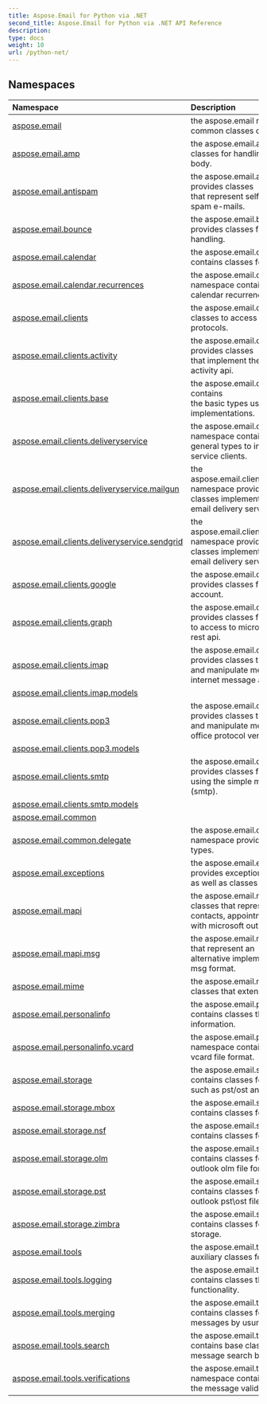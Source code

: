 ```yaml
---
title: Aspose.Email for Python via .NET
second_title: Aspose.Email for Python via .NET API Reference
description: 
type: docs
weight: 10
url: /python-net/
---
```


## Namespaces
| Namespace | Description |
| :- | :- |
|[aspose.email](/email/python-net/aspose.email/)|the aspose.email namespace contains common classes of aspose.email.|
|[aspose.email.amp](/email/python-net/aspose.email.amp/)|the aspose.email.amp namespace provides classes for handling messages with amp html body.|
|[aspose.email.antispam](/email/python-net/aspose.email.antispam/)|the aspose.email.antispam namespace provides classes <br/>            that represent self-learning filter to detect spam e-mails.|
|[aspose.email.bounce](/email/python-net/aspose.email.bounce/)|the aspose.email.bounce namespace provides classes for bounce messages handling.|
|[aspose.email.calendar](/email/python-net/aspose.email.calendar/)|the aspose.email.calendar namespace contains classes for work with calendar.|
|[aspose.email.calendar.recurrences](/email/python-net/aspose.email.calendar.recurrences/)|the aspose.email.calendar.recurrences namespace contains classes for work with calendar recurrence patterns.|
|[aspose.email.clients](/email/python-net/aspose.email.clients/)|the aspose.email.clients namespace provides classes to access messages by using mail protocols.|
|[aspose.email.clients.activity](/email/python-net/aspose.email.clients.activity/)|the aspose.email.clients.activity namespace provides classes<br/>            that implement the office 365 management activity api.|
|[aspose.email.clients.base](/email/python-net/aspose.email.clients.base/)|the aspose.email.clients.base namespace contains<br/>            the basic types used by email client implementations.|
|[aspose.email.clients.deliveryservice](/email/python-net/aspose.email.clients.deliveryservice/)|the aspose.email.clients.deliveryservice namespace contains<br/>            general types to implementing delivery service clients.|
|[aspose.email.clients.deliveryservice.mailgun](/email/python-net/aspose.email.clients.deliveryservice.mailgun/)|the aspose.email.clients.deliveryservice.mailgun namespace provides<br/>            classes implements the client for mailgun email delivery service.|
|[aspose.email.clients.deliveryservice.sendgrid](/email/python-net/aspose.email.clients.deliveryservice.sendgrid/)|the aspose.email.clients.deliveryservice.sendgrid namespace provides<br/>            classes implements the client for sendgrid email delivery service.|
|[aspose.email.clients.google](/email/python-net/aspose.email.clients.google/)|the aspose.email.clients.google namespace provides classes for access to google account.|
|[aspose.email.clients.graph](/email/python-net/aspose.email.clients.graph/)|the aspose.email.clients.graph namespace provides classes for access<br/>            to access to microsoft 365 services by using rest api.|
|[aspose.email.clients.imap](/email/python-net/aspose.email.clients.imap/)|the aspose.email.clients.imap namespace provides classes to access <br/>            and manipulate messages by using the internet message access protocol (imap).|
|[aspose.email.clients.imap.models](/email/python-net/aspose.email.clients.imap.models/)||
|[aspose.email.clients.pop3](/email/python-net/aspose.email.clients.pop3/)|the aspose.email.clients.pop3 namespace provides classes to access<br/>            and manipulate messages by using the post office protocol version 3 (pop3).|
|[aspose.email.clients.pop3.models](/email/python-net/aspose.email.clients.pop3.models/)||
|[aspose.email.clients.smtp](/email/python-net/aspose.email.clients.smtp/)|the aspose.email.clients.smtp namespace provides classes for sending messages by using the simple mail transfer protocol (smtp).|
|[aspose.email.clients.smtp.models](/email/python-net/aspose.email.clients.smtp.models/)||
|[aspose.email.common](/email/python-net/aspose.email.common/)||
|[aspose.email.common.delegate](/email/python-net/aspose.email.common.delegate/)|the aspose.email.common.delegate namespace provides common delegate types.|
|[aspose.email.exceptions](/email/python-net/aspose.email.exceptions/)|the aspose.email.exceptions namespace provides exception classes<br/>            as well as classes for exception handling.|
|[aspose.email.mapi](/email/python-net/aspose.email.mapi/)|the aspose.email.mapi namespace contains classes that represent outlook messages,<br/>            contacts, appointments and classes for work with microsoft outlook pst\ost file format.|
|[aspose.email.mapi.msg](/email/python-net/aspose.email.mapi.msg/)|the aspose.email.mapi.msg provides classes that represent an<br/>            alternative implementation of the outlook msg format.|
|[aspose.email.mime](/email/python-net/aspose.email.mime/)|the aspose.email.mime namespace provides classes that extend the format of email.|
|[aspose.email.personalinfo](/email/python-net/aspose.email.personalinfo/)|the aspose.email.personalinfo namespace contains classes that represents contact information.|
|[aspose.email.personalinfo.vcard](/email/python-net/aspose.email.personalinfo.vcard/)|the aspose.email.personalinfo.vcard namespace contains classes for work with vcard file format.|
|[aspose.email.storage](/email/python-net/aspose.email.storage/)|the aspose.email.storage namespace contains classes for work with mail storages, such as pst/ost and mbox.|
|[aspose.email.storage.mbox](/email/python-net/aspose.email.storage.mbox/)|the aspose.email.storage.mbox namespace contains classes for work with mbox format.|
|[aspose.email.storage.nsf](/email/python-net/aspose.email.storage.nsf/)|the aspose.email.storage.nsf namespace contains classes for work with nsf format.|
|[aspose.email.storage.olm](/email/python-net/aspose.email.storage.olm/)|the aspose.email.storage.olm namespace contains classes for work with microsoft outlook olm file format.|
|[aspose.email.storage.pst](/email/python-net/aspose.email.storage.pst/)|the aspose.email.storage.pst namespace contains classes for work with microsoft outlook pst\ost file format.|
|[aspose.email.storage.zimbra](/email/python-net/aspose.email.storage.zimbra/)|the aspose.email.storage.zimbra namespace contains classes for work with zimbra storage.|
|[aspose.email.tools](/email/python-net/aspose.email.tools/)|the aspose.email.tools namespace contains auxiliary classes for email message handling.|
|[aspose.email.tools.logging](/email/python-net/aspose.email.tools.logging/)|the aspose.email.tools.logging namespace contains classes that represent the logging functionality.|
|[aspose.email.tools.merging](/email/python-net/aspose.email.tools.merging/)|the aspose.email.tools.merging namespace contains classes for construct email messages by usung templates.|
|[aspose.email.tools.search](/email/python-net/aspose.email.tools.search/)|the aspose.email.tools.search namespace contains base classes that represent message search by criteria.|
|[aspose.email.tools.verifications](/email/python-net/aspose.email.tools.verifications/)|the aspose.email.tools.verifications namespace contains classes that represent the message validating functionality.|
